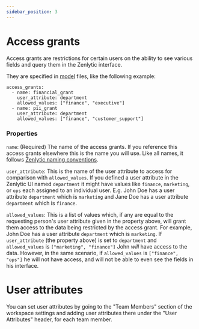 ```yaml
---
sidebar_position: 3
---
```


# Access grants

Access grants are restrictions for certain users on the ability to see various fields and query them in the Zenlytic interface.

They are specified in [model](../_2_data_modeling_model.md) files, like the following example:

```
access_grants:
  - name: financial_grant
    user_attribute: department
    allowed_values: ["finance", "executive"]
  - name: pii_grant
    user_attribute: department
    allowed_values: ["finance", "customer_support"]
```

### Properties

`name`:  (Required) The name of the access grants. If you reference this access grants elsewhere this is the name you will use. Like all names, it follows [Zenlytic naming conventions](../_2_data_modeling.md#naming-conventions).

`user_attribute`: This is the name of the user attribute to access for comparison with `allowed_values`. If you defined a user attribute in the Zenlytic UI named `department` it might have values like `finance`, `marketing`, or `ops` each assigned to an individual user. E.g. John Doe has a user attribute `department` which is `marketing` and Jane Doe has a user attribute `department` which is `finance`.

`allowed_values`: This is a list of values which, if any are equal to the requesting person's user attribute given in the property above, will grant them access to the data being restricted by the access grant. For example, John Doe has a user attribute `department` which is `marketing`. If `user_attribute` (the property above) is set to `department` and `allowed_values` is `["marketing", "finance"]` John *will* have access to the data. However, in the same scenario, if `allowed_values` is `["finance", "ops"]` he will not have access, and will not be able to even see the fields in his interface.


# User attributes

You can set user attributes by going to the "Team Members" section of the workspace settings and adding user attributes there under the "User Attributes" header, for each team member.
